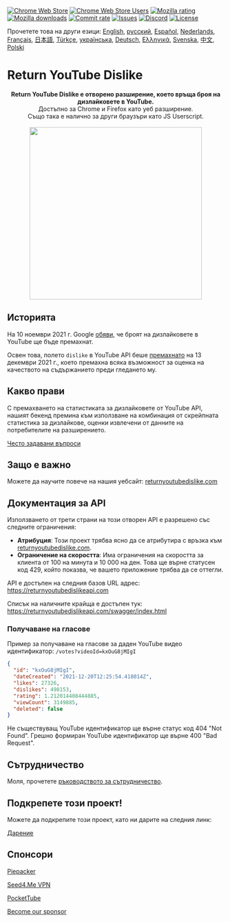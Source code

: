 [![Chrome Web Store](https://img.shields.io/chrome-web-store/stars/gebbhagfogifgggkldgodflihgfeippi?label=Chrome%20Rating&style=flat&logo=google)](https://chrome.google.com/webstore/detail/youtube-dislike-button/gebbhagfogifgggkldgodflihgfeippi/)
[![Chrome Web Store Users](https://img.shields.io/chrome-web-store/users/gebbhagfogifgggkldgodflihgfeippi?label=Chrome%20Users&style=flat&logo=google)](https://chrome.google.com/webstore/detail/youtube-dislike-button/gebbhagfogifgggkldgodflihgfeippi/)
[![Mozilla rating](https://img.shields.io/amo/stars/return-youtube-dislikes?label=Firefox%20Rating&style=flat&logo=firefox)](https://addons.mozilla.org/en-US/firefox/addon/return-youtube-dislikes/)
[![Mozilla downloads](https://img.shields.io/amo/users/return-youtube-dislikes?label=Firefox%20Users&style=flat&logo=firefox)](https://addons.mozilla.org/en-US/firefox/addon/return-youtube-dislikes/)
[![Commit rate](https://img.shields.io/github/commit-activity/m/Anarios/return-youtube-dislike?label=Commits&style=flat)](https://github.com/Anarios/return-youtube-dislike/commits/main)
[![Issues](https://img.shields.io/github/issues/Anarios/return-youtube-dislike?style=flat&label=Issues)](https://github.com/Anarios/return-youtube-dislike/issues)
[![Discord](https://img.shields.io/discord/909435648170160229?label=Discord&style=flat&logo=discord)](https://discord.gg/UMxyMmCgfF)
[![License](https://img.shields.io/badge/License-GPLv3-blue.svg?style=flat)](https://github.com/Anarios/return-youtube-dislike/blob/main/LICENSE)


Прочетете това на други езици: [English](README.md), [русский](READMEru.md), [Español](READMEes.md), [Nederlands](READMEnl.md), [Français](READMEfr.md), [日本語](READMEja.md), [Türkçe](READMEtr.md), [українська](READMEuk.md), [Deutsch](READMEde.md), [Ελληνικά](READMEgr.md), [Svenska](READMEsv.md), [中文](READMEcn.md), [Polski](READMEpl.md)



# Return YouTube Dislike

<p align="center">
    <b>Return YouTube Dislike е отворено разширение, което връща броя на дизлайковете в YouTube.</b><br>
    Достъпно за Chrome и Firefox като уеб разширение.<br>
     Също така е налично за други браузъри като JS Userscript.<br><br>
    <img width="400px" src="https://user-images.githubusercontent.com/18729296/141743755-2be73297-250e-4cd1-ac93-8978c5a39d10.png"/>
</p>

## Историята

На 10 ноември 2021 г. Google [обяви](https://blog.youtube/news-and-events/update-to-youtube/), че броят на дизлайковете в YouTube ще бъде премахнат.

Освен това, полето `dislike` в YouTube API беше [премахнато](https://support.google.com/youtube/thread/134791097/update-to-youtube-dislike-counts) на 13 декември 2021 г., което премахна всяка възможност за оценка на качеството на съдържанието преди гледането му.

## Какво прави

С премахването на статистиката за дизлайковете от YouTube API, нашият бекенд премина към използване на комбинация от скрейпната статистика за дизлайкове, оценки извлечени от данните на потребителите на разширението.

[Често задавани въпроси](https://github.com/Anarios/return-youtube-dislike/blob/main/Docs/FAQbg.md)

## Защо е важно

Можете да научите повече на нашия уебсайт: [returnyoutubedislike.com](https://www.returnyoutubedislike.com/)

## Документация за API

Използването от трети страни на този отворен API е разрешено със следните ограничения:

- **Атрибуция**: Този проект трябва ясно да се атрибутира с връзка към [returnyoutubedislike.com](https://returnyoutubedislike.com/).
- **Ограничение на скоростта**: Има ограничения на скоростта за клиента от 100 на минута и 10 000 на ден. Това ще върне статусен код 429, който показва, че вашето приложение трябва да се оттегли.

API е достъпен на следния базов URL адрес: 
https://returnyoutubedislikeapi.com

Списък на наличните крайща е достъпен тук: 
https://returnyoutubedislikeapi.com/swagger/index.html

### Получаване на гласове

Пример за получаване на гласове за даден YouTube видео идентификатор: 
`/votes?videoId=kxOuG8jMIgI`

```json
{
  "id": "kxOuG8jMIgI",
  "dateCreated": "2021-12-20T12:25:54.418014Z",
  "likes": 27326,
  "dislikes": 498153,
  "rating": 1.212014408444885,
  "viewCount": 3149885,
  "deleted": false
}
```

Не съществуващ YouTube идентификатор ще върне статус код 404 "Not Found".
Грешно формиран YouTube идентификатор ще върне 400 "Bad Request".

<!---
## Документация за API

Може да видите цялата документация на нашия уебсайт.
[https://returnyoutubedislike.com/documentation/](https://returnyoutubedislike.com/documentation/) -->

## Сътрудничество

Моля, прочетете [ръководството за сътрудничество](https://github.com/Anarios/return-youtube-dislike/blob/main/CONTRIBUTINGbg.md).

## Подкрепете този проект!

Можете да подкрепите този проект, като ни дарите на следния линк:

[Дарение](https://returnyoutubedislike.com/donate)

## Спонсори

[Piepacker](https://piepacker.com)

[Seed4.Me VPN](https://www.seed4.me/users/register?gift=ReturnYoutubeDislike)

[PocketTube](https://yousub.info/?utm_source=returnyoutubedislike)

[Become our sponsor](https://www.patreon.com/join/returnyoutubedislike/checkout?rid=8008601)
